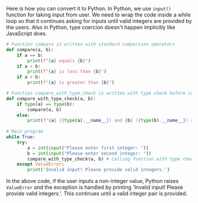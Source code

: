Here is how you can convert it to Python. In Python, we use `input()` function for taking input from user. We need to wrap the code inside a while loop so that it continues asking for inputs until valid integers are provided by the users. Also in Python, type coercion doesn't happen implicitly like JavaScript does.

```python
# Function compare is written with standard comparison operators
def compare(a, b): 
    if a == b: 
        print(f"{a} equals {b}")
    if a < b: 
        print(f"{a} is less than {b}")
    if a > b:  
        print(f"{a} is greater than {b}")

# Function compare_with_type_check is written with type check before comparison
def compare_with_type_check(a, b): 
    if type(a) == type(b): 
        compare(a, b)
    else: 
        print(f"{a} ({type(a).__name__}) and {b} ({type(b).__name__}) are not of the same type and cannot be compared.")
        
# Main program    
while True:
    try:
        a = int(input("Please enter first integer: ")) 
        b = int(input("Please enter second integer: ")) 
        compare_with_type_check(a, b) # Calling function with type check
    except ValueError:
        print('Invalid input! Please provide valid integers.')
```    
In the above code, if the user inputs a non-integer value, Python raises `ValueError` and the exception is handled by printing 'Invalid input! Please provide valid integers.'. This continues until a valid integer pair is provided.

